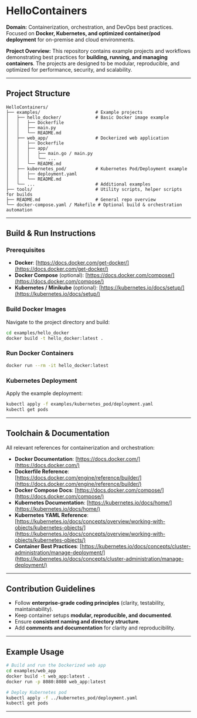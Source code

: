 # HelloContainers

**Domain:** Containerization, orchestration, and DevOps best practices. Focused on **Docker, Kubernetes, and optimized container/pod deployment** for on-premise and cloud environments.

**Project Overview:**
This repository contains example projects and workflows demonstrating best practices for **building, running, and managing containers**. The projects are designed to be modular, reproducible, and optimized for performance, security, and scalability.

---

## Project Structure

```
HelloContainers/
├── examples/                     # Example projects
│   ├── hello_docker/             # Basic Docker image example
│   │   ├── Dockerfile
│   │   ├── main.py
│   │   └── README.md
│   ├── web_app/                  # Dockerized web application
│   │   ├── Dockerfile
│   │   ├── app/
│   │   │   ├── main.go / main.py
│   │   │   └── ...
│   │   └── README.md
│   ├── kubernetes_pod/           # Kubernetes Pod/Deployment example
│   │   ├── deployment.yaml
│   │   └── README.md
│   └── ...                       # Additional examples
├── tools/                        # Utility scripts, helper scripts for builds
├── README.md                     # General repo overview
└── docker-compose.yaml / Makefile # Optional build & orchestration automation
```

---

## Build & Run Instructions

### Prerequisites

* **Docker**: [https://docs.docker.com/get-docker/](https://docs.docker.com/get-docker/)
* **Docker Compose** (optional): [https://docs.docker.com/compose/](https://docs.docker.com/compose/)
* **Kubernetes / Minikube** (optional): [https://kubernetes.io/docs/setup/](https://kubernetes.io/docs/setup/)

### Build Docker Images

Navigate to the project directory and build:

```bash
cd examples/hello_docker
docker build -t hello_docker:latest .
```

### Run Docker Containers

```bash
docker run --rm -it hello_docker:latest
```

### Kubernetes Deployment

Apply the example deployment:

```bash
kubectl apply -f examples/kubernetes_pod/deployment.yaml
kubectl get pods
```

---

## Toolchain & Documentation

All relevant references for containerization and orchestration:

* **Docker Documentation**: [https://docs.docker.com/](https://docs.docker.com/)
* **Dockerfile Reference**: [https://docs.docker.com/engine/reference/builder/](https://docs.docker.com/engine/reference/builder/)
* **Docker Compose Docs**: [https://docs.docker.com/compose/](https://docs.docker.com/compose/)
* **Kubernetes Documentation**: [https://kubernetes.io/docs/home/](https://kubernetes.io/docs/home/)
* **Kubernetes YAML Reference**: [https://kubernetes.io/docs/concepts/overview/working-with-objects/kubernetes-objects/](https://kubernetes.io/docs/concepts/overview/working-with-objects/kubernetes-objects/)
* **Container Best Practices**: [https://kubernetes.io/docs/concepts/cluster-administration/manage-deployment/](https://kubernetes.io/docs/concepts/cluster-administration/manage-deployment/)

---

## Contribution Guidelines

* Follow **enterprise-grade coding principles** (clarity, testability, maintainability).
* Keep container setups **modular, reproducible, and documented**.
* Ensure **consistent naming and directory structure**.
* Add **comments and documentation** for clarity and reproducibility.

---

## Example Usage

```bash
# Build and run the Dockerized web app
cd examples/web_app
docker build -t web_app:latest .
docker run -p 8080:8080 web_app:latest

# Deploy Kubernetes pod
kubectl apply -f ../kubernetes_pod/deployment.yaml
kubectl get pods
```

---
